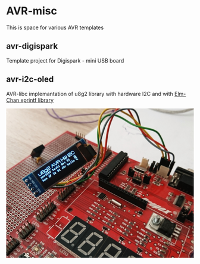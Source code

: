 # AVR-misc
This is space for various AVR templates

## avr-digispark
Template project for Digispark - mini USB board

## avr-i2c-oled
AVR-libc implemantation of u8g2 library with hardware I2C and with [Elm-Chan xprintf library](http://elm-chan.org/fsw/strf/xprintf.html)

![ESP8266 connected to router](/avr-i2c-oled/avr-oled.JPG)
